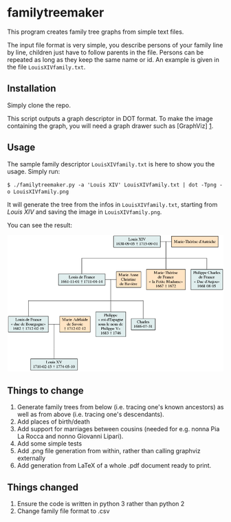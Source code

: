 familytreemaker
===============

This program creates family tree graphs from simple text files.

The input file format is very simple, you describe persons of your family line
by line, children just have to follow parents in the file. Persons can be
repeated as long as they keep the same name or id. An example is given in the
file `LouisXIVfamily.txt`.


Installation
------------

Simply clone the repo.

This script outputs a graph descriptor in DOT format. To make the image
containing the graph, you will need a graph drawer such as [GraphViz] [1].

[1]: http://www.graphviz.org/  "GraphViz"

Usage
-----

The sample family descriptor `LouisXIVfamily.txt` is here to show you the
usage. Simply run:
```
$ ./familytreemaker.py -a 'Louis XIV' LouisXIVfamily.txt | dot -Tpng -o LouisXIVfamily.png
```
It will generate the tree from the infos in `LouisXIVfamily.txt`, starting from
*Louis XIV* and saving the image in `LouisXIVfamily.png`.

You can see the result:

![result: LouisXIVfamily.png](/oldLouisXIVfamily.png)

Things to change
----------------

1. Generate family trees from below (i.e. tracing one's known ancestors) as well as from above (i.e. tracing one's descendants).
2. Add places of birth/death
3. Add support for marriages between cousins (needed for e.g. nonna Pia La Rocca and nonno Giovanni Lipari).
4. Add some simple tests
5. Add .png file generation from within, rather than calling graphviz externally
6. Add generation from LaTeX of a whole .pdf document ready to print.

Things changed
--------------

1. Ensure the code is written in python 3 rather than python 2
2. Change family file format to .csv
